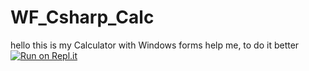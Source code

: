 # WF_Csharp_Calc
hello this is my Calculator with Windows forms
help me, to do it better
[![Run on Repl.it](https://repl.it/badge/github/Fririz/WF_Csharp_Calc)](https://repl.it/github/Fririz/WF_Csharp_Calc)
